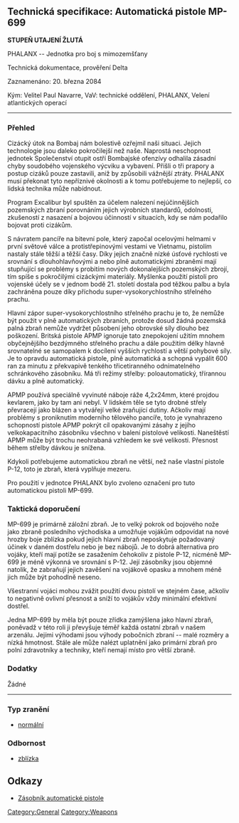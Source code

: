 ## Technická specifikace: Automatická pistole MP-699

**STUPEŇ UTAJENÍ ŽLUTÁ**

PHALANX -- Jednotka pro boj s mimozemšťany

Technická dokumentace, prověření Delta

Zaznamenáno: 20. března 2084

Kým: Velitel Paul Navarre, VaV: technické oddělení, PHALANX, Velení
atlantických operací

------------------------------------------------------------------------

### Přehled

Cizácký útok na Bombaj nám bolestivě ozřejmil naši situaci. Jejich
technologie jsou daleko pokročilejší než naše. Naprostá neschopnost
jednotek Společenství otupit ostří Bombajské ofenzívy odhalila zásadní
chyby soudobého vojenského výcviku a vybavení. Přišli o tři prapory a
postup cizáků pouze zastavili, aniž by způsobili vážnější ztráty.
PHALANX musí překonat tyto nepříznivé okolnosti a k tomu potřebujeme to
nejlepší, co lidská technika může nabídnout.

Program Excalibur byl spuštěn za účelem nalezení nejúčinnějších
pozemských zbraní porovnáním jejich výrobních standardů, odolnosti,
zkušeností z nasazení a bojovou účinností v situacích, kdy se nám
podařilo bojovat proti cizákům.

S návratem pancíře na bitevní pole, který započal ocelovými helmami v
první světové válce a protistřepinovými vestami ve Vietnamu, pistolím
nastaly stále těžší a těžší časy. Díky jejich značně nízké úsťové
rychlosti ve srovnání s dlouhohlavňovými a nebo plně automatickými
zbraněmi mají stupňující se problémy s probitím nových dokonalejších
pozemských zbrojí, tím spíše s pokročilými cizáckými materiály. Myšlenka
použití pistolí pro vojenské účely se v jednom bodě 21. století dostala
pod těžkou palbu a byla zachráněna pouze díky příchodu
super-vysokorychlostního střelného prachu.

Hlavní zápor super-vysokorychlostního střelného prachu je to, že nemůže
být použit v plně automatických zbraních, protože dosud žádná pozemská
palná zbraň nemůže vydržet působení jeho obrovské síly dlouho bez
poškození. Britská pistole APMP ignoruje tato znepokojení užitím mnohem
obyčejnějšího bezdýmného střelného prachu a dále použitím délky hlavně
srovnatelné se samopalem k docílení vyšších rychlostí a větší pohybové
síly. Je to opravdu automatická pistole, plně automatická a schopná
vypálit 600 ran za minutu z překvapivě tenkého třicetiranného
odnímatelného schránkového zásobníku. Má tři režimy střelby:
poloautomatický, třírannou dávku a plně automatický.

APMP používá speciálně vyvinuté náboje ráže 4,2x24mm, které projdou
kevlarem, jako by tam ani nebyl. V lidském těle se tyto drobné střely
převracejí jako blázen a vytvářejí velké zraňující dutiny. Ačkoliv mají
problémy s proniknutím moderního tělového pancíře, toto je vynahrazeno
schopností pistole APMP pokrýt cíl opakovanými zásahy z jejího
velkokapacitního zásobníku všechno v balení pistolové velikosti.
Naneštěstí APMP může být trochu neohrabaná vzhledem ke své velikosti.
Přesnost během střelby dávkou je snížena.

Kdykoli potřebujeme automatickou zbraň ne větší, než naše vlastní
pistole P-12, toto je zbraň, která vyplňuje mezeru.

Pro použití v jednotce PHALANX bylo zvoleno označení pro tuto
automatickou pistoli MP-699.

### Taktická doporučení

MP-699 je primárně záložní zbraň. Je to velký pokrok od bojového nože
jako zbraně posledního východiska a umožňuje vojákům odpovídat na nové
hrozby boje zblízka pokud jejich hlavní zbraň neposkytuje požadovaný
účinek v daném dostřelu nebo je bez nábojů. Je to dobrá alternativa pro
vojáky, kteří mají potíže se zasažením čehokoliv z pistole P-12, nicméně
MP-699 je méně výkonná ve srovnání s P-12. Její zásobníky jsou objemné
natolik, že zabraňují jejich zavěšení na vojákově opasku a mnohem méně
jich může být pohodlně neseno.

Všestranní vojáci mohou zvážit použití dvou pistolí ve stejném čase,
ačkoliv to negativně ovlivní přesnost a sníží to vojákův vždy minimální
efektivní dostřel.

Jedna MP-699 by měla být pouze zřídka zamýšlena jako hlavní zbraň,
poněvadž v této roli ji převyšuje téměř každá ostatní zbraň v našem
arzenálu. Jejími výhodami jsou výhody pobočních zbraní -- malé rozměry a
nízká hmotnost. Stále ale může nalézt uplatnění jako primární zbraň pro
polní zdravotníky a techniky, kteří nemají místo pro větší zbraně.

### Dodatky

Žádné

------------------------------------------------------------------------

### Typ zranění

- [normální](Damage/normal "wikilink")

### Odbornost

- [zblízka](Skills/close "wikilink")

## Odkazy

- [Zásobník automatické
  pistole](Vybavení/Záložní_zbraně/Zásobník_automatické_pistole "wikilink")

[Category:General](Category:General "wikilink")
[Category:Weapons](Category:Weapons "wikilink")